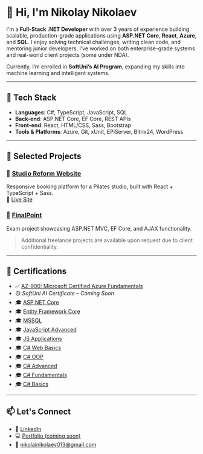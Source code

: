 # 👋 Hi, I'm Nikolay Nikolaev

I'm a **Full-Stack .NET Developer** with over 3 years of experience building scalable, production-grade applications using **ASP.NET Core**, **React**, **Azure**, and **SQL**. I enjoy solving technical challenges, writing clean code, and mentoring junior developers. I’ve worked on both enterprise-grade systems and real-world client projects (some under NDA).

Currently, I’m enrolled in **SoftUni’s AI Program**, expanding my skills into machine learning and intelligent systems.

---

## 🧰 Tech Stack

- **Languages**: C#, TypeScript, JavaScript, SQL
- **Back-end**: ASP.NET Core, EF Core, REST APIs
- **Front-end**: React, HTML/CSS, Sass, Bootstrap
- **Tools & Platforms**: Azure, Git, xUnit, EPiServer, Bitrix24, WordPress

---

## 📂 Selected Projects

### 🔹 [Studio Reform Website](https://github.com/nikolaynikolaev013/Studio-Reform)  
Responsive booking platform for a Pilates studio, built with React + TypeScript + Sass.  
🔗 [Live Site](https://portal.studioreform.bg)

### 🔹 [FinalPoint](https://github.com/nikolaynikolaev013/FinalPoint)  
Exam project showcasing ASP.NET MVC, EF Core, and AJAX functionality.

> Additional freelance projects are available upon request due to client confidentiality.

---

## 📜 Certifications

- ✅ [AZ-900: Microsoft Certified Azure Fundamentals](https://learn.microsoft.com/api/credentials/share/en-us/NikolayNikolaev-6310/2107DC67D68E336A?sharingId=36F77CA003C96EFF)
- 🟡 *SoftUni AI Certificate – Coming Soon*
- 🎓 [ASP.NET Core](https://bit.ly/ASPNETCert)
- 🎓 [Entity Framework Core](https://softuni.bg/certificates/details/102699/c0129bea)
- 🎓 [MSSQL](https://softuni.bg/certificates/details/103960/a464775b)
- 🎓 [JavaScript Advanced](https://bit.ly/JSAdvCert)
- 🎓 [JS Applications](https://softuni.bg/certificates/details/110286/f56afff0)
- 🎓 [C# Web Basics](https://softuni.bg/certificates/details/109426/ba854e62)
- 🎓 [C# OOP](https://softuni.bg/certificates/details/95725/f7b3cf6d)
- 🎓 [C# Advanced](https://softuni.bg/certificates/details/90256/355a1d38)
- 🎓 [C# Fundamentals](https://softuni.bg/certificates/details/86257/5ffe86cc)
- 🎓 [C# Basics](https://softuni.bg/certificates/details/77240/e2c6a14f)

---

## 📫 Let's Connect

- 💼 [LinkedIn](https://www.linkedin.com/in/n-nikolaev/)
- 💻 [Portfolio (coming soon)]()
- 📧 nikolainikolaev013@gmail.com
